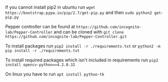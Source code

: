 If you cannot install pip2 in ubuntu run `wget https://bootstrap.pypa.io/pip/2.7/get-pip.py`
and then `sudo python2 get-pip.py`

Pepper controller can be found at `https://github.com/incognite-lab/Pepper-Controller`
and can be cloned with
`git clone https://github.com/incognite-lab/Pepper-Controller.git`

To install packages run `pip2 install -r ./requirements.txt` or
`python2 -m pip install -r ./requirements.txt`

To install required packages which isn't included in requirements run
`pip2 install opencv-python==4.2.0.32`

On linux you have to run `apt install python-tk`
